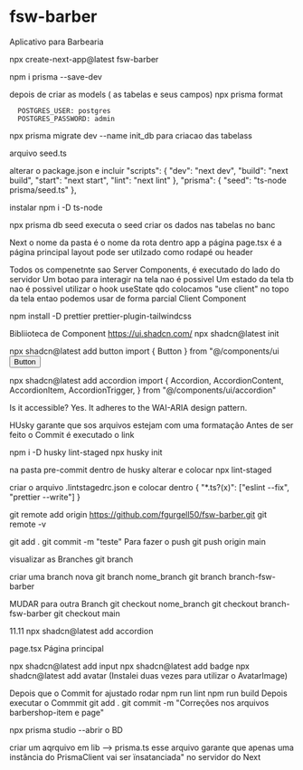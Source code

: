 # fsw-barber
Aplicativo para Barbearia

npx create-next-app@latest fsw-barber

npm i prisma --save-dev

depois de criar as models ( as tabelas e seus campos)
npx prisma format

      POSTGRES_USER: postgres
      POSTGRES_PASSWORD: admin

npx prisma migrate dev --name init_db
para criacao das tabelass 

arquivo seed.ts

alterar o package.json e incluir
  "scripts": {
    "dev": "next dev",
    "build": "next build",
    "start": "next start",
    "lint": "next lint"
  },
  "prisma": {
    "seed": "ts-node prisma/seed.ts"
  },

  instalar
  npm i -D ts-node

  npx prisma db seed
  executa o seed
criar os dados nas tabelas no banc

  Next 
  o nome da pasta é o nome da rota
  dentro app a página page.tsx é a página principal
layout pode ser                 utilzado como rodapé ou header
  
  Todos os compenetnte sao Server Components, é executado do lado do servidor
  Um botao para interagir na tela nao é possivel
  Um estado da tela tb nao é possivel 
  utilizar o hook useState
  qdo colocamos 
  "use client" no topo da tela entao podemos usar de forma parcial Client Component
  

npm install -D prettier prettier-plugin-tailwindcss

Bibliioteca de Component
https://ui.shadcn.com/
npx shadcn@latest init

npx shadcn@latest add button
import { Button } from "@/components/ui
<Button variant="outline">Button</Button>

npx shadcn@latest add accordion 
import {
  Accordion,
  AccordionContent,
  AccordionItem,
  AccordionTrigger,
} from "@/components/ui/accordion"

<Accordion type="single" collapsible>
  <AccordionItem value="item-1">
    <AccordionTrigger>Is it accessible?</AccordionTrigger>
    <AccordionContent>
      Yes. It adheres to the WAI-ARIA design pattern.
    </AccordionContent>
  </AccordionItem>
</Accordion>

HUsky garante que sos arquivos estejam com uma formatação
Antes de ser feito o Commit é executado o link

npm i -D husky lint-staged
npx husky init

na pasta pre-commit dentro de husky 
alterar e colocar 
npx lint-staged

criar o arquivo 
.lintstagedrc.json
e colocar dentro 
{
  "*.ts?(x)": ["eslint --fix", "prettier --write"]
}

git remote add origin https://github.com/fgurgell50/fsw-barber.git
git remote -v


  git add .
  git commit -m "teste"
  Para fazer o push
  git push origin main  

  visualizar as Branches
  git branch
 
  criar uma branch nova
  git branch nome_branch
  git branch branch-fsw-barber

  MUDAR para outra Branch
  git checkout nome_branch
  git checkout branch-fsw-barber
  git checkout main



11.11
  npx shadcn@latest add accordion 

  page.tsx
  Página principal

  npx shadcn@latest add input
  npx shadcn@latest add badge
  npx shadcn@latest add avatar (Instalei duas vezes para utilizar o AvatarImage)

Depois que o Commit for ajustado rodar 
npm run lint
npm run build
Depois executar o Commmit
git add .
git commit -m "Correções nos arquivos barbershop-item e page"

npx prisma studio --abrir o BD 

criar um aqrquivo em lib --> prisma.ts
esse arquivo garante que apenas uma instância do PrismaClient vai ser ïnsatanciada"
no servidor do Next